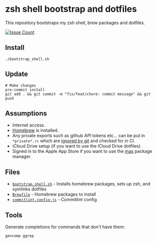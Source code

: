 # zsh shell bootstrap and dotfiles

This repository bootstraps my zsh shell, brew packages and dotfiles.

[![Issue Count](https://codeclimate.com/github/sammcj/zsh-bootstrap/badges/issue_count.svg)](https://codeclimate.com/github/sammcj/zsh-bootstrap)

## Install

```shell
./bootstrap_shell.sh
```

## Update

```shell
# Make changes
pre-commit install
git add . && git commit -m "fix/feat/chore: commit message" && git push
```

## Assumptions

- Internet access.
- [Homebrew](https://brew.sh/) is installed.
- Any private exports such as github API tokens etc... can be put in `*private*.rc` which are [ignored by git](.gitignore) and checked for in CI.
- iCloud Drive setup (if you want to use the iCloud Drive dotfiles).
- Signed in to the Apple App Store if you want to use the [mas](https://github.com/mas-cli/mas) package manager.

## Files

- [`bootstrap_shell.sh`](bootstrap_shell.sh) - Installs homebrew packages, sets up zsh, and symlinks dotfiles
- [`Brewfile`](Brewfile) - Homebrew packages to install
- [`commitlint.config.js`](commitlint.config.js) - Commitlint config

## Tools

Generate completions for commands that don't have them:

```shell
gencomp ggrep
```
